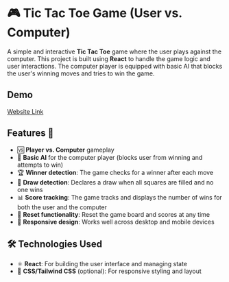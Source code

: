 # 🎮 Tic Tac Toe Game (User vs. Computer)

A simple and interactive **Tic Tac Toe** game where the user plays against the computer. This project is built using **React** to handle the game logic and user interactions. The computer player is equipped with basic AI that blocks the user's winning moves and tries to win the game.

## Demo

[Website Link](https://tic-tac-toe-zeta-teal.vercel.app/)  

## Features 🚀

- 🆚 **Player vs. Computer** gameplay
- 🤖 **Basic AI** for the computer player (blocks user from winning and attempts to win)
- 🏆 **Winner detection**: The game checks for a winner after each move
- 🤝 **Draw detection**: Declares a draw when all squares are filled and no one wins
- 📊 **Score tracking**: The game tracks and displays the number of wins for both the user and the computer
- 🔄 **Reset functionality**: Reset the game board and scores at any time
- 📱 **Responsive design**: Works well across desktop and mobile devices

## 🛠️ Technologies Used

- ⚛️ **React**: For building the user interface and managing state
- 🎨 **CSS/Tailwind CSS** (optional): For responsive styling and layout
